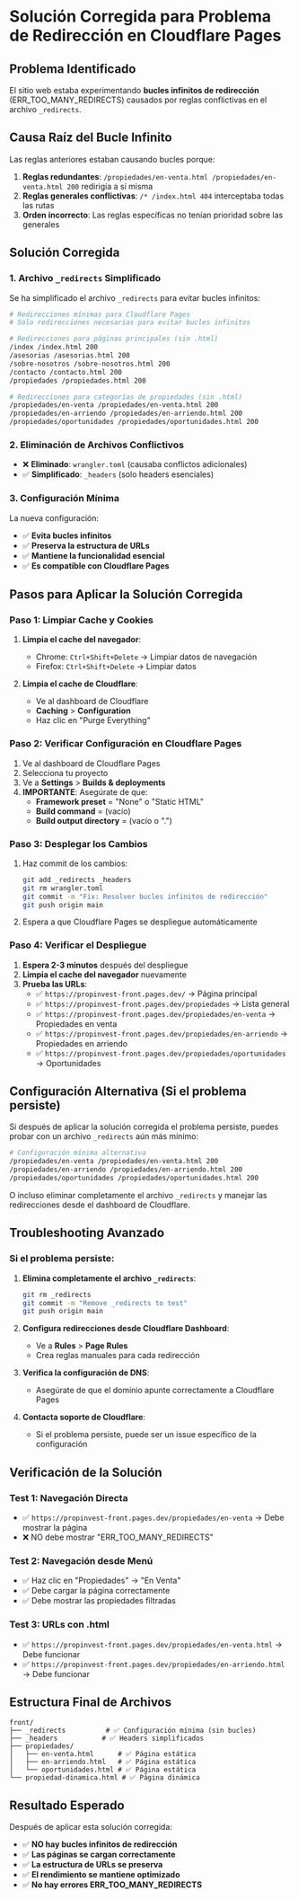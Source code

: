 # Solución Corregida para Problema de Redirección en Cloudflare Pages

## Problema Identificado

El sitio web estaba experimentando **bucles infinitos de redirección** (ERR_TOO_MANY_REDIRECTS) causados por reglas conflictivas en el archivo `_redirects`.

## Causa Raíz del Bucle Infinito

Las reglas anteriores estaban causando bucles porque:
1. **Reglas redundantes**: `/propiedades/en-venta.html /propiedades/en-venta.html 200` redirigía a sí misma
2. **Reglas generales conflictivas**: `/* /index.html 404` interceptaba todas las rutas
3. **Orden incorrecto**: Las reglas específicas no tenían prioridad sobre las generales

## Solución Corregida

### 1. Archivo `_redirects` Simplificado

Se ha simplificado el archivo `_redirects` para evitar bucles infinitos:

```bash
# Redirecciones mínimas para Cloudflare Pages
# Solo redirecciones necesarias para evitar bucles infinitos

# Redirecciones para páginas principales (sin .html)
/index /index.html 200
/asesorias /asesorias.html 200
/sobre-nosotros /sobre-nosotros.html 200
/contacto /contacto.html 200
/propiedades /propiedades.html 200

# Redirecciones para categorías de propiedades (sin .html)
/propiedades/en-venta /propiedades/en-venta.html 200
/propiedades/en-arriendo /propiedades/en-arriendo.html 200
/propiedades/oportunidades /propiedades/oportunidades.html 200
```

### 2. Eliminación de Archivos Conflictivos

- ❌ **Eliminado**: `wrangler.toml` (causaba conflictos adicionales)
- ✅ **Simplificado**: `_headers` (solo headers esenciales)

### 3. Configuración Mínima

La nueva configuración:
- ✅ **Evita bucles infinitos**
- ✅ **Preserva la estructura de URLs**
- ✅ **Mantiene la funcionalidad esencial**
- ✅ **Es compatible con Cloudflare Pages**

## Pasos para Aplicar la Solución Corregida

### Paso 1: Limpiar Cache y Cookies

1. **Limpia el cache del navegador**:
   - Chrome: `Ctrl+Shift+Delete` → Limpiar datos de navegación
   - Firefox: `Ctrl+Shift+Delete` → Limpiar datos

2. **Limpia el cache de Cloudflare**:
   - Ve al dashboard de Cloudflare
   - **Caching** > **Configuration**
   - Haz clic en "Purge Everything"

### Paso 2: Verificar Configuración en Cloudflare Pages

1. Ve al dashboard de Cloudflare Pages
2. Selecciona tu proyecto
3. Ve a **Settings** > **Builds & deployments**
4. **IMPORTANTE**: Asegúrate de que:
   - **Framework preset** = "None" o "Static HTML"
   - **Build command** = (vacío)
   - **Build output directory** = (vacío o ".")

### Paso 3: Desplegar los Cambios

1. Haz commit de los cambios:
   ```bash
   git add _redirects _headers
   git rm wrangler.toml
   git commit -m "Fix: Resolver bucles infinitos de redirección"
   git push origin main
   ```

2. Espera a que Cloudflare Pages se despliegue automáticamente

### Paso 4: Verificar el Despliegue

1. **Espera 2-3 minutos** después del despliegue
2. **Limpia el cache del navegador** nuevamente
3. **Prueba las URLs**:
   - ✅ `https://propinvest-front.pages.dev/` → Página principal
   - ✅ `https://propinvest-front.pages.dev/propiedades` → Lista general
   - ✅ `https://propinvest-front.pages.dev/propiedades/en-venta` → Propiedades en venta
   - ✅ `https://propinvest-front.pages.dev/propiedades/en-arriendo` → Propiedades en arriendo
   - ✅ `https://propinvest-front.pages.dev/propiedades/oportunidades` → Oportunidades

## Configuración Alternativa (Si el problema persiste)

Si después de aplicar la solución corregida el problema persiste, puedes probar con un archivo `_redirects` aún más mínimo:

```bash
# Configuración mínima alternativa
/propiedades/en-venta /propiedades/en-venta.html 200
/propiedades/en-arriendo /propiedades/en-arriendo.html 200
/propiedades/oportunidades /propiedades/oportunidades.html 200
```

O incluso eliminar completamente el archivo `_redirects` y manejar las redirecciones desde el dashboard de Cloudflare.

## Troubleshooting Avanzado

### Si el problema persiste:

1. **Elimina completamente el archivo `_redirects`**:
   ```bash
   git rm _redirects
   git commit -m "Remove _redirects to test"
   git push origin main
   ```

2. **Configura redirecciones desde Cloudflare Dashboard**:
   - Ve a **Rules** > **Page Rules**
   - Crea reglas manuales para cada redirección

3. **Verifica la configuración de DNS**:
   - Asegúrate de que el dominio apunte correctamente a Cloudflare Pages

4. **Contacta soporte de Cloudflare**:
   - Si el problema persiste, puede ser un issue específico de la configuración

## Verificación de la Solución

### Test 1: Navegación Directa
- ✅ `https://propinvest-front.pages.dev/propiedades/en-venta` → Debe mostrar la página
- ❌ NO debe mostrar "ERR_TOO_MANY_REDIRECTS"

### Test 2: Navegación desde Menú
- ✅ Haz clic en "Propiedades" → "En Venta"
- ✅ Debe cargar la página correctamente
- ✅ Debe mostrar las propiedades filtradas

### Test 3: URLs con .html
- ✅ `https://propinvest-front.pages.dev/propiedades/en-venta.html` → Debe funcionar
- ✅ `https://propinvest-front.pages.dev/propiedades/en-arriendo.html` → Debe funcionar

## Estructura Final de Archivos

```
front/
├── _redirects          # ✅ Configuración mínima (sin bucles)
├── _headers           # ✅ Headers simplificados
├── propiedades/
│   ├── en-venta.html      # ✅ Página estática
│   ├── en-arriendo.html   # ✅ Página estática
│   └── oportunidades.html # ✅ Página estática
└── propiedad-dinamica.html # ✅ Página dinámica
```

## Resultado Esperado

Después de aplicar esta solución corregida:

- ✅ **NO hay bucles infinitos de redirección**
- ✅ **Las páginas se cargan correctamente**
- ✅ **La estructura de URLs se preserva**
- ✅ **El rendimiento se mantiene optimizado**
- ✅ **No hay errores ERR_TOO_MANY_REDIRECTS** 